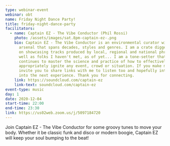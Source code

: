 ```yaml
---
type: webinar-event
webinar: obt
name: Friday Night Dance Party!
title: friday-night-dance-party
facilitators:
  - name: Captain EZ - The Vibe Conductor (Phil Rossi)
    photo: /assets/images/sat.8pm-captain-ez-.png
    bio: Captain EZ - The Vibe Conductor is an environmental curator with a sonic
      arsenal that spans decades, styles and genres. I am a crate digger focused
      on showcasing tracks produced by local, regional and national phriends, as
      well as folks I haven't met, as of yet... I am a tone-setter that
      continues to master the science and practice of how to effectively and
      appropriately ignite any event, crowd or situation. If you make music I
      invite you to share links with me to listen too and hopefully integrate
      into the next experience. Thank you for connecting.
    link: https://soundcloud.com/captain-ez
    link-text: soundcloud.com/captain-ez
event-type: music
day: 1
date: 2020-12-04
start-time: 22:00
end-time: 23:30
link: https://us02web.zoom.us/j/5097184720
---
```


Join Captain EZ - The Vibe Conductor for some groovy tunes to move your body. Whether it be classic funk and disco or modern boogie, Captain EZ will keep your soul bumping to the beat!
